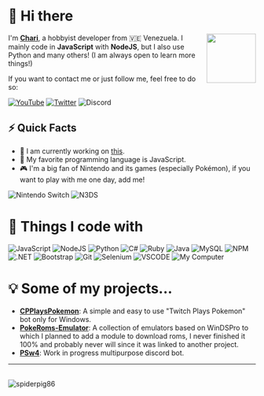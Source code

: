 # 👋 Hi there

<img align='right' src='https://media.tenor.com/images/63873f69c224c1a1910a08f92557b9e4/tenor.gif' width='100'>

I'm [**Chari**](https://chariarch.github.io), a hobbyist developer from
🇻🇪 Venezuela. I mainly code in **JavaScript** with **NodeJS**, but I also use Python and many others! (I am always open to learn more things!)

If you want to contact me or just follow me, feel free to do so:

[![YouTube](https://img.shields.io/badge/CharizardGam3rHD-darkred?style=flat-square&logo=youtube&logoColor=white)]()
[![Twitter](https://img.shields.io/badge/@CharizardGam3r-1DA1F2?style=flat-square&logo=twitter&logoColor=white)](https://twitter.com/CharizardGam3r)
![Discord](https://img.shields.io/badge/@Chari69%231010-7289DA?style=flat-square&logo=discord&logoColor=white)

## ⚡️ Quick Facts

- 🔭 I am currently working on [this](https://www.youtube.com/watch?v=dQw4w9WgXcQ).
- 🎉 My favorite programming language is JavaScript.
- 🎮 I'm a big fan of Nintendo and its games (especially Pokémon), if you want to play with me one day, add me!

![Nintendo Switch](https://img.shields.io/badge/Nintendo_Switch-D12228?style=flat-square&logo=nintendo-switch&logoColor=white)
![N3DS](https://img.shields.io/badge/3DS:_2895--8178--3514-D12228?style=flat-square&logo=nintendo-3ds&logoColor=white)

# 🚀 Things I code with

![JavaScript](https://img.shields.io/badge/JavaScript-323330?style=flat-square&logo=javascript&logoColor=F7DF1E)
![NodeJS](https://img.shields.io/badge/Node.js-43853D?style=flat-square&logo=node-dot-js&logoColor=white)
![Python](https://img.shields.io/badge/Python-3776AB?style=flat-square&logo=python&logoColor=white)
![C#](https://img.shields.io/badge/C%23-239120?style=flat-square&logo=c-sharp&logoColor=white)
![Ruby](https://img.shields.io/badge/Ruby-CC342D?style=flat-square&logo=ruby&logoColor=white)
![Java](https://img.shields.io/badge/-Java-E34A86?style=flat-square&logo=java)
![MySQL](https://img.shields.io/badge/MySQL-00000F?style=flat-square&logo=mysql&logoColor=white)
![NPM](https://img.shields.io/badge/NPM-CB3837?style=flat-square&logo=npm&logoColor=white)
![.NET](https://img.shields.io/badge/.NET-5C2D91?style=flat-square&logo=dot-net&logoColor=white)
![Bootstrap](https://img.shields.io/badge/Bootstrap-563D7C?style=flat-square&logo=bootstrap&logoColor=white)
![Git](https://img.shields.io/badge/Git-F05032?style=flat-square&logo=git&logoColor=white)
![Selenium](https://img.shields.io/badge/Selenium-43B02A?style=flat-square&logo=Selenium&logoColor=white)
![VSCODE](https://img.shields.io/badge/VSCode-0078D4?style=flat-square&logo=visual%20studio%20code&logoColor=white)
![My Computer](https://img.shields.io/badge/Windows-HP_EliteDesk_800_G2_(custom)-0078D6?style=flat-square&logo=windows&logoColor=white)

# 💡 Some of my projects...

- [**CPPlaysPokemon**](https://cdn.baomitu.com): A simple and easy to use "Twitch Plays Pokemon" bot only for Windows.
- [**PokeRoms-Emulator**](https://github.com/ChariArch/PokeRoms-Emulator): A collection of emulators based on WinDSPro to which I planned to add a module to download roms, I never finished it 100% and probably never will since it was linked to another project.
- [**PSw4**](https://github.com/ChariArch/PSw4): Work in progress multipurpose discord bot.

---

<br />
<img src="https://github-readme-stats.vercel.app/api?username=ChariArch&show_icons=true&count_private=true" alt="spiderpig86" />
